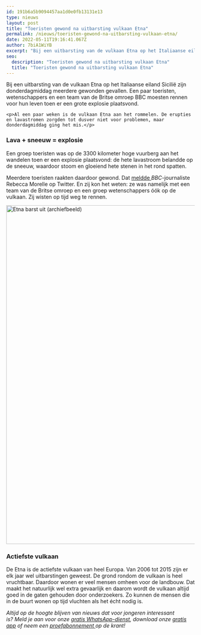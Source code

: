 ```yaml
---
id: 191b6a5b9094457aa1d0e0fb13131e13
type: nieuws
layout: post
title: "Toeristen gewond na uitbarsting vulkaan Etna"
permalink: /nieuws/toeristen-gewond-na-uitbarsting-vulkaan-etna/
date: 2022-05-11T19:16:41.067Z
author: 7biA1WiYB
excerpt: "Bij een uitbarsting van de vulkaan Etna op het Italiaanse eiland Sicilië zijn donderdagmiddag meerdere gewonden gevallen. Een paar toeristen, wetenschappers en een team van de Britse omroep BBC moesten rennen voor hun leven toen er een grote explosie plaatsvond.  "
seo:
  description: "Toeristen gewond na uitbarsting vulkaan Etna"
  title: "Toeristen gewond na uitbarsting vulkaan Etna"
---
```

Bij een uitbarsting van de vulkaan Etna op het Italiaanse eiland Sicilië zijn donderdagmiddag meerdere gewonden gevallen. Een paar toeristen, wetenschappers en een team van de Britse omroep BBC moesten rennen voor hun leven toen er een grote explosie plaatsvond.  

    <p>Al een paar weken is de vulkaan Etna aan het rommelen. De erupties en lavastromen zorgden tot dusver niet voor problemen, maar donderdagmiddag ging het mis.</p>
<h3>Lava + sneeuw = explosie</h3>
<p>Een groep toeristen was op de 3300 kilometer hoge vuurberg aan het wandelen toen er een explosie plaatsvond: de hete lavastroom belandde op de sneeuw, waardoor stoom en gloeiend hete stenen in het rond spatten. </p>
<p>Meerdere toeristen raakten daardoor gewond. Dat <a href="https://twitter.com/BBCMorelle" target="_blank">meldde </a><em>BBC</em>-journaliste Rebecca Morelle op Twitter. En zij kon het weten: ze was namelijk met een team van de Britse omroep en een groep wetenschappers óók op de vulkaan. Zij wisten op tijd weg te rennen.</p>
<p><div class="media media-element-container media-default"><div id="file-416313" class="file file-image file-image-jpeg">

        
  
  <div class="content">
    <img alt="Etna barst uit (archiefbeeld)" title="Beeld: AFP" height="904" width="1628" class="media-element file-default" data-delta="1" src="https://7dagen.netlify.app/sites/default/files/ANP-35376111%20%281%29.jpg">  </div>

  
</div>
</div>
<h3>Actiefste vulkaan</h3>
<p>De Etna is de actiefste vulkaan van heel Europa. Van 2006 tot 2015 zijn er elk jaar wel uitbarstingen geweest. De grond rondom de vulkaan is heel vruchtbaar. Daardoor wonen er veel mensen omheen voor de landbouw. Dat maakt het natuurlijk wel extra gevaarlijk en daarom wordt de vulkaan altijd goed in de gaten gehouden door onderzoekers. Zo kunnen de mensen die in de buurt wonen op tijd vluchten als het écht nodig is. </p>
<p><em>Altijd op de hoogte blijven van nieuws dat voor jongeren interessant is? Meld je aan voor onze <a href="https://7dagen.netlify.app/whatsapp">gratis WhatsApp-dienst</a>, download onze <a href="https://7dagen.netlify.app/app">gratis app</a> of neem een <a href="https://abonneren.sevendays.nl/abonneren/abonnementen/ae/artikel">proefabonnement </a>op de krant!</em></p>  
